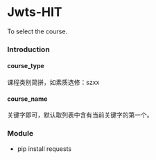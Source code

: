 # Jwts-HIT
To select the course.
### Introduction 
#### course_type
课程类别简拼，如素质选修：szxx <br/>
#### course_name
关键字即可，默认取列表中含有当前关键字的第一个。
### Module
* pip install requests
